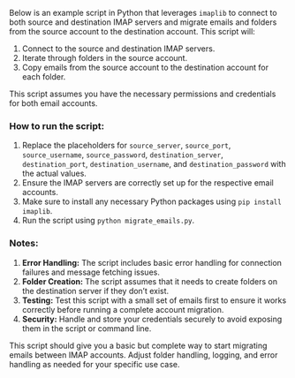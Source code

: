 Below is an example script in Python that leverages `imaplib` to connect to both source and destination IMAP servers and migrate emails and folders from the source account to the destination account. This script will:

1. Connect to the source and destination IMAP servers.
2. Iterate through folders in the source account.
3. Copy emails from the source account to the destination account for each folder.

This script assumes you have the necessary permissions and credentials for both email accounts.


### How to run the script:
1. Replace the placeholders for `source_server`, `source_port`, `source_username`, `source_password`, `destination_server`, `destination_port`, `destination_username`, and `destination_password` with the actual values.
2. Ensure the IMAP servers are correctly set up for the respective email accounts.
3. Make sure to install any necessary Python packages using `pip install imaplib`.
4. Run the script using `python migrate_emails.py`.

### Notes:
1. **Error Handling:** The script includes basic error handling for connection failures and message fetching issues.
2. **Folder Creation:** The script assumes that it needs to create folders on the destination server if they don’t exist.
3. **Testing:** Test this script with a small set of emails first to ensure it works correctly before running a complete account migration.
4. **Security:** Handle and store your credentials securely to avoid exposing them in the script or command line.

This script should give you a basic but complete way to start migrating emails between IMAP accounts. Adjust folder handling, logging, and error handling as needed for your specific use case.
